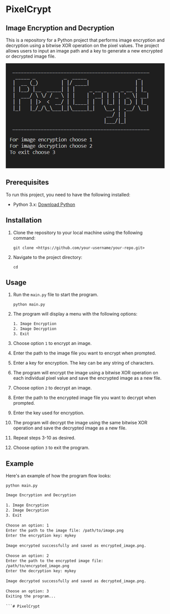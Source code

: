 # PixelCrypt

## Image Encryption and Decryption

This is a repository for a Python project that performs image encryption and decryption using a bitwise XOR operation on the pixel values. The project allows users to input an image path and a key to generate a new encrypted or decrypted image file.

![Alt text](image.png)

## Prerequisites

To run this project, you need to have the following installed:

- Python 3.x: [Download Python](https://www.python.org/downloads/)

## Installation

1. Clone the repository to your local machine using the following command:
    
    ```
    git clone <https://github.com/your-username/your-repo.git>
    
    ```
    
2. Navigate to the project directory:
    
    ```
    cd 
    ```
    

## Usage

1. Run the `main.py` file to start the program.
    
    ```
    python main.py
    
    ```
    
2. The program will display a menu with the following options:
    
    ```
    1. Image Encryption
    2. Image Decryption
    3. Exit
    
    ```
    
3. Choose option `1` to encrypt an image.
4. Enter the path to the image file you want to encrypt when prompted.
5. Enter a key for encryption. The key can be any string of characters.
6. The program will encrypt the image using a bitwise XOR operation on each individual pixel value and save the encrypted image as a new file.
7. Choose option `2` to decrypt an image.
8. Enter the path to the encrypted image file you want to decrypt when prompted.
9. Enter the key used for encryption.
10. The program will decrypt the image using the same bitwise XOR operation and save the decrypted image as a new file.
11. Repeat steps 3-10 as desired.
12. Choose option `3` to exit the program.

## Example

Here's an example of how the program flow looks:

```
python main.py

```

```
Image Encryption and Decryption

1. Image Encryption
2. Image Decryption
3. Exit

Choose an option: 1
Enter the path to the image file: /path/to/image.png
Enter the encryption key: mykey

Image encrypted successfully and saved as encrypted_image.png.

Choose an option: 2
Enter the path to the encrypted image file: /path/to/encrypted_image.png
Enter the decryption key: mykey

Image decrypted successfully and saved as decrypted_image.png.

Choose an option: 3
Exiting the program...

```#   P i x e l C r y p t 
 
 